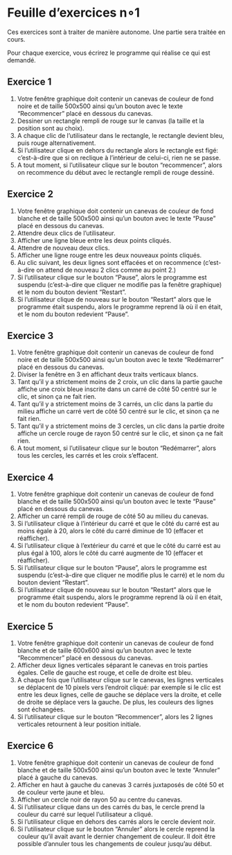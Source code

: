 # Feuille d’exercices n∘1
Ces exercices sont à traiter de manière autonome. Une partie sera traitée en cours.

Pour chaque exercice, vous écrirez le programme qui réalise ce qui est demandé.

## Exercice 1

1. Votre fenêtre graphique doit contenir un canevas de couleur de fond noire et de taille 500x500 ainsi qu’un bouton avec le texte “Recommencer” placé en dessous du canevas.
2. Dessiner un rectangle rempli de rouge sur le canvas (la taille et la position sont au choix).
3. A chaque clic de l’utilisateur dans le rectangle, le rectangle devient bleu, puis rouge alternativement.
4. Si l’utilisateur clique en dehors du rectangle alors le rectangle est figé: c’est-à-dire que si on reclique à l’intérieur de celui-ci, rien ne se passe.
5. A tout moment, si l’utilisateur clique sur le bouton “recommencer”, alors on recommence du début avec le rectangle rempli de rouge dessiné.

## Exercice 2

1. Votre fenêtre graphique doit contenir un canevas de couleur de fond blanche et de taille 500x500 ainsi qu’un bouton avec le texte “Pause” placé en dessous du canevas.
2. Attendre deux clics de l’utilisateur.
3. Afficher une ligne bleue entre les deux points cliqués.
4. Attendre de nouveau deux clics.
5. Afficher une ligne rouge entre les deux nouveaux points cliqués.
6. Au clic suivant, les deux lignes sont effacées et on recommence (c’est-à-dire on attend de nouveau 2 clics comme au point 2.)
7. Si l’utilisateur clique sur le bouton “Pause”, alors le programme est suspendu (c’est-à-dire que cliquer ne modifie pas la fenêtre graphique) et le nom du bouton devient “Restart”.
8. Si l’utilisateur clique de nouveau sur le bouton “Restart” alors que le programme était suspendu, alors le programme reprend là où il en était, et le nom du bouton redevient “Pause”.

## Exercice 3

1. Votre fenêtre graphique doit contenir un canevas de couleur de fond noire et de taille 500x500 ainsi qu’un bouton avec le texte “Redémarrer” placé en dessous du canevas.
2. Diviser la fenêtre en 3 en affichant deux traits verticaux blancs.
3. Tant qu’il y a strictement moins de 2 croix, un clic dans la partie gauche affiche une croix bleue inscrite dans un carré de côté 50 centré sur le clic, et sinon ça ne fait rien.
4. Tant qu’il y a strictement moins de 3 carrés, un clic dans la partie du milieu affiche un carré vert de côté 50 centré sur le clic, et sinon ça ne fait rien.
5. Tant qu’il y a strictement moins de 3 cercles, un clic dans la partie droite affiche un cercle rouge de rayon 50 centré sur le clic, et sinon ça ne fait rien.
6. A tout moment, si l’utilisateur clique sur le bouton “Redémarrer”, alors tous les cercles, les carrés et les croix s’effacent.

## Exercice 4

1. Votre fenêtre graphique doit contenir un canevas de couleur de fond blanche et de taille 500x500 ainsi qu’un bouton avec le texte “Pause” placé en dessous du canevas.
2. Afficher un carré rempli de rouge de côté 50 au milieu du canevas.
3. Si l’utilisateur clique à l’intérieur du carré et que le côté du carré est au moins égale à 20, alors le côté du carré diminue de 10 (effacer et réafficher).
4. Si l’utilisateur clique à l’extérieur du carré et que le côté du carré est au plus égal à 100, alors le côté du carré augmente de 10 (effacer et réafficher).
5. Si l’utilisateur clique sur le bouton “Pause”, alors le programme est suspendu (c’est-à-dire que cliquer ne modifie plus le carré) et le nom du bouton devient “Restart”.
6. Si l’utilisateur clique de nouveau sur le bouton “Restart” alors que le programme était suspendu, alors le programme reprend là où il en était, et le nom du bouton redevient “Pause”.

## Exercice 5

1. Votre fenêtre graphique doit contenir un canevas de couleur de fond blanche et de taille 600x600 ainsi qu’un bouton avec le texte “Recommencer” placé en dessous du canevas.
2. Afficher deux lignes verticales séparant le canevas en trois parties égales. Celle de gauche est rouge, et celle de droite est bleu.
3. A chaque fois que l’utilisateur clique sur le canevas, les lignes verticales se déplacent de 10 pixels vers l’endroit cliqué: par exemple si le clic est entre les deux lignes, celle de gauche se déplace vers la droite, et celle de droite se déplace vers la gauche. De plus, les couleurs des lignes sont échangées.
4. Si l’utilisateur clique sur le bouton “Recommencer”, alors les 2 lignes verticales retournent à leur position initiale.

## Exercice 6

1. Votre fenêtre graphique doit contenir un canevas de couleur de fond blanche et de taille 500x500 ainsi qu’un bouton avec le texte “Annuler” placé à gauche du canevas.
2. Afficher en haut à gauche du canevas 3 carrés juxtaposés de côté 50 et de couleur verte jaune et bleu.
3. Afficher un cercle noir de rayon 50 au centre du canevas.
4. Si l’utilisateur clique dans un des carrés du bas, le cercle prend la couleur du carré sur lequel l’utilisateur a cliqué.
5. Si l’utilisateur clique en dehors des carrés alors le cercle devient noir.
6. Si l’utilisateur clique sur le bouton “Annuler” alors le cercle reprend la couleur qu’il avait avant le dernier changement de couleur. Il doit être possible d’annuler tous les changements de couleur jusqu’au début.